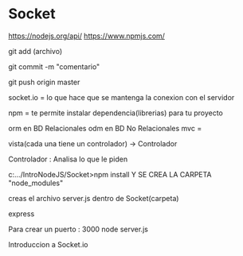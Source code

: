 # Socket

https://nodejs.org/api/
https://www.npmjs.com/

git add (archivo)

git commit -m "comentario"

git push origin master

socket.io = lo que hace que se mantenga la conexion con el servidor

npm = te permite instalar dependencia(librerias) para tu proyecto

orm en BD Relacionales
odm en BD No Relacionales
mvc =

vista(cada una tiene un controlador) -> Controlador

Controlador : Analisa lo que le piden


c:.../IntroNodeJS/Socket>npm install
	Y SE CREA LA CARPETA "node_modules"


creas el archivo server.js dentro de Socket(carpeta)

express

Para crear un puerto : 3000
	node server.js


Introduccion a Socket.io
